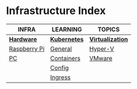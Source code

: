 # Infrastructure Index

|INFRA|LEARNING|TOPICS|
|---|---|---|
|[**Hardware**](hardware-index)|[**Kubernetes**](kubernetes-index)|[**Virtualization**](virtualization-index)|
|[Raspberry Pi](infrastructure/hardware/hardware-raspberrypi)|[General](infrastructure/kubernetes/kubernetes-general)|[Hyper-V](infrastructure/virtualization/virtualization-hyperv)|
|[PC](infrastructure/hardware/hardware-pc)|[Containers](infrastructure/kubernetes/kubernetes-containers)|[VMware](infrastructure/virtualization/virtualization-vmware)|
||[Config](infrastructure/kubernetes/kubernetes-config)||
||[Ingress](infrastructure/kubernetes/kubernetes-ingress)||
